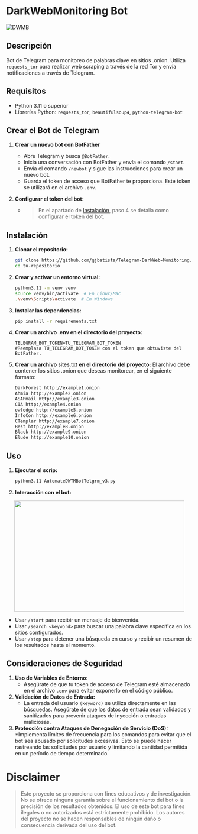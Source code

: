 # DarkWebMonitoring Bot

![DWMB](https://github.com/user-attachments/assets/338434c8-b8c9-4b97-a235-db77e80e5701)


## Descripción
Bot de Telegram para monitoreo de palabras clave en sitios .onion. Utiliza `requests_tor` para realizar web scraping a través de la red Tor y envía notificaciones a través de Telegram.

## Requisitos

- Python 3.11 o superior
- Librerías Python: `requests_tor`, `beautifulsoup4`, `python-telegram-bot`

## Crear el Bot de Telegram
1. **Crear un nuevo bot con BotFather**
   * Abre Telegram y busca `@BotFather`.
   * Inicia una conversación con BotFather y envía el comando `/start`.
   * Envía el comando `/newbot` y sigue las instrucciones para crear un nuevo bot.
   * Guarda el token de acceso que BotFather te proporciona. Este token se utilizará en el archivo `.env`.

2. **Configurar el token del bot:**
   * > En el apartado de [Instalación](https://github.com/gjbatista/Telegram-DarkWeb-Monitoring/blob/main/README.md#instalaci%C3%B3n), paso 4 se detalla como configurar el token del bot.

## Instalación

1. **Clonar el repositorio:**

   ```sh
   git clone https://github.com/gjbatista/Telegram-DarkWeb-Monitoring.git
   cd tu-repositorio

2. **Crear y activar un entorno  virtual:**
    ```sh
   python3.11 -m venv venv
   source venv/bin/activate  # En Linux/Mac
   .\venv\Scripts\activate  # En Windows
3. **Instalar las dependencias:**
   ```sh
   pip install -r requirements.txt
4. **Crear un archivo .env en el directorio del proyecto:**
   ```env
   TELEGRAM_BOT_TOKEN=TU_TELEGRAM_BOT_TOKEN
   #Reemplaza TU_TELEGRAM_BOT_TOKEN con el token que obtuviste del BotFather.
5. **Crear un archivo** sites.txt **en el directorio del proyecto:**
   El archivo debe contener los sitios .onion que deseas monitorear, en el siguiente formato:
   ```txt
   DarkForest http://example1.onion
   Ahmia http://example2.onion
   ASAPmail http://example3.onion
   CIA http://example4.onion
   owledge http://example5.onion
   InfoCon http://example6.onion
   CTemplar http://example7.onion
   Best http://example8.onion
   Black http://example9.onion
   Elude http://example10.onion

## Uso
1. **Ejecutar el scrip:**
   ```sh
   python3.11 AutomateDWTMBotTelgrm_v3.py
2. **Interacción con el bot:**
<p align="center"> <img width="460" height="300" src="https://github.com/user-attachments/assets/e02629f3-b8cd-43ca-87a9-9bcc39b97f75"> </p>

   * Usar `/start` para recibir un mensaje de bienvenida.
   * Usar `/search <keyword>` para buscar una palabra clave específica en los sitios configurados.
   * Usar `/stop` para detener una búsqueda en curso y recibir un resumen de los resultados hasta el momento.

## Consideraciones de Seguridad
1. **Uso de Variables de Entorno:**
   * Asegúrate de que tu token de acceso de Telegram esté almacenado en el archivo `.env` para evitar exponerlo en el código público.
2. **Validación de Datos de Entrada:**
   * La entrada del usuario `(keyword)` se utiliza directamente en las búsquedas. Asegúrate de que los datos de entrada sean validados y sanitizados para prevenir ataques de inyección o entradas maliciosas.
3. **Protección contra Ataques de Denegación de Servicio (DoS):**
   *Implementa límites de frecuencia para los comandos para evitar que el bot sea abusado por solicitudes excesivas. Esto se puede hacer rastreando las solicitudes por usuario y limitando la cantidad permitida en un período de tiempo determinado.

# **Disclaimer**
> Este proyecto se proporciona con fines educativos y de investigación. No se ofrece ninguna garantía sobre el funcionamiento del bot o la precisión de los resultados obtenidos. El uso de este bot para fines ilegales o no autorizados está estrictamente prohibido. Los autores del proyecto no se hacen responsables de ningún daño o consecuencia derivada del uso del bot.

